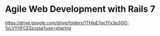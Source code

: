 # Agile Web Development with Rails 7
https://drive.google.com/drive/folders/1THlpE7qc1Yx3p3GO-1vLVYHFCESzsssa?usp=sharing
